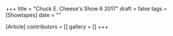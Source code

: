 +++
title = "Chuck E. Cheese's Show 6 2017"
draft = false
tags = [Showtapes]
date = ""

[Article]
contributors = []
gallery = []
+++